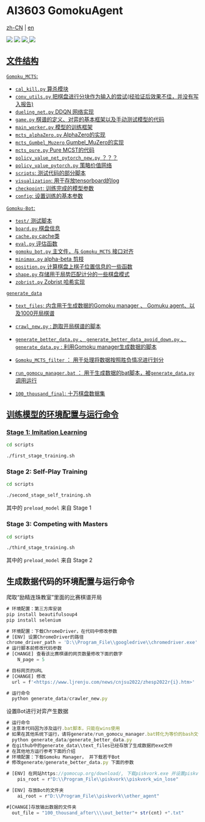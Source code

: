 # AI3603 GomokuAgent
[zh-CN](https://github.com/Lijiaxin0111/AI3603-MultiStage-DDQN-Gomoku-Agent/blob/main/README.zh_CN.md) | [en](https://github.com/Lijiaxin0111/AI3603-MultiStage-DDQN-Gomoku-Agent/blob/main/README.md)

<a href='https://github.com/Lijiaxin0111/AI_3603_BIGHOME'><img src='https://img.shields.io/badge/Project-Page-Green'></a> 
<a href='https://notes.sjtu.edu.cn/dl9X8nY6TOSIFltbUP5y2g'><img src='https://img.shields.io/badge/MidtermReport-PDF-red'></a> <a href='https://huggingface.co/spaces/Gomoku-Zero/Demo'><img src='https://img.shields.io/badge/%F0%9F%A4%97%20Hugging%20Face-Spaces-blue'> <a href='https://notes.sjtu.edu.cn/dl9X8nY6TOSIFltbUP5y2g'><img src='https://img.shields.io/badge/Paper-PDF-red'></a> <a href='https://github.com/Lijiaxin0111/AI3603-MultiStage-DDQN-Gomoku-Agent/blob/main/AI3603_2023_Gomoku_Agent.pdf'>





## 文件结构



`Gomoku_MCTS`:

- `cal_kill.py` 算杀模块
- `conv_utils.py`   把棋盘进行分块作为输入的尝试(经验证后效果不佳，并没有写入报告)
- `dueling_net.py`  DDQN 网络实现
- `game.py` 棋谱的定义、对弈的基本框架以及手动测试模型的代码
- `main_worker.py` 模型的训练框架
- `mcts_alphaZero.py` AlphaZero的实现
- `mcts_Gumbel_Muzero` Gumbel_MuZero的实现
- `mcts_pure.py` Pure MCST的代码
- `policy_value_net_pytorch_new.py` ？？？
- `policy_value_pytorch.py` 策略价值网络
- `scripts`: 测试代码的部分脚本
- `visualization`: 用于存放tensorboard的log
- `checkpoint`: 训练完成的模型参数
- `config`: 设置训练的基本参数


`Gomoku-Bot`:
* `test/` 测试脚本
* `board.py` 棋盘信息
* `cache.py` cache类
* `eval.py` 评估函数
* `gomoku_bot.py` 主文件，与 `Gomoku_MCTS` 接口对齐
* `minimax.py` alpha-beta 剪枝
* `position.py` 计算棋盘上棋子位置信息的一些函数
* `shape.py` 存储用于局势匹配计分的一些棋盘模式
* `zobrist.py` Zobrist 哈希实现





`generate_data`

- `text_files`: 内含用于生成数据的Gomoku manager 、 Gomuku agent、以及1000开局棋谱
- `crawl_new.py` : 跑取开局棋谱的脚本
- `generate_better_data.py`   、 `generate_better_data_avoid_down.py` 、`generate_data.py` : 利用Gomoku manager生成数据的脚本
- `Gomoku_MCTS_filter` ： 用于处理将数据按照胜负情况进行划分
- `run_gomocu_manager.bat` ： 用于生成数据的bat脚本，被`generate_data.py`调用运行

- `100_thousand_final`: 十万棋盘数据集







## 训练模型的环境配置与运行命令



### Stage 1: Imitation Learning

```sh
cd scripts

./first_stage_training.sh
```
### Stage 2: Self-Play Training

```sh
cd scripts

./second_stage_self_training.sh
```

其中的 `preload_model` 来自 Stage 1

### Stage 3: Competing with Masters

```sh
cd scripts

./third_stage_training.sh
```

其中的 `preload_model` 来自 Stage 2




## 生成数据代码的环境配置与运行命令

爬取“励精连珠教室”里面的比赛棋谱开局

```jsx
# 环境配置：第三方库安装
pip install beautifulsoup4
pip install selenium

# 环境配置：下载ChromeDriver，在代码中修改参数
# [ENV] 设置ChromeDriver的路径
chrome_driver_path = 'D:\\Program_File\\googledrive\\chromedriver.exe'
# 运行脚本前修改代码参数
# [CHANGE] 查看该比赛棋谱的网页数量修改下面的数字
	N_page = 5

# 目标网页的URL
# [CHANGE] 修改
  url = f'<https://www.ljrenju.com/news/cnjsu2022/zhesp2022r{i}.htm>'

# 运行命令
  python generate_data/crawler_new.py
```

设置Bot进行对弈产生数据

```jsx
# 运行命令
# 注意本代码因为涉及运行.bat脚本，只能在wins使用
# 如果在其他系统下运行，请将generate/run_gomocu_manager.bat转化为等价的bash文件
  python generate_data/generate_better_data.py
# 在github中的generate_data\\text_files已经存放了生成数据的exe文件
# 在其他地方运行参考下面的介绍
# 环境配置：下载Gomoku Manager， 并下载若干Bot
# 修改generate/generate_better_data.py 下面的参数

# [ENV] 在网站https://gomocup.org/download/, 下载piskvork.exe 并设置piskvork.exe路径
	pis_root = r"D:\\Program_File\\piskvork\\piskvork_win_lose"

# [ENV] 存放Bot的文件夹
	ai_root = r"D:\\Program_File\\piskvork\\other_agent"

#[CHANGE]存放输出数据的文件夹
  out_file = "100_thousand_after\\\\out_better"+ str(cnt) +".txt"
```

